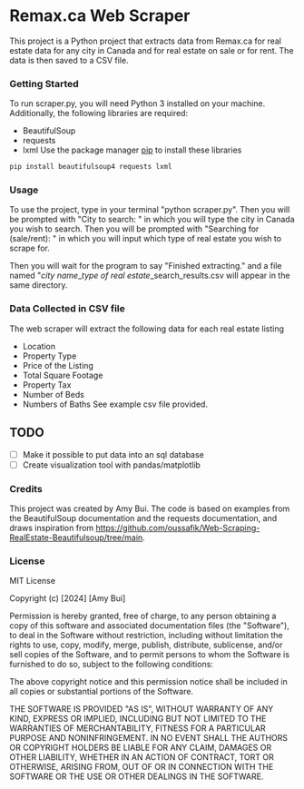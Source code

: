 # Remax.ca Web Scraper

This project is a Python project that extracts data from Remax.ca for real estate data
for any city in Canada and for real estate on sale or for rent. The data is then saved 
to a CSV file.

### Getting Started
To run scraper.py, you will need Python 3 installed on your machine. Additionally, 
the following libraries are required: 
- BeautifulSoup
- requests
- lxml
Use the package manager [pip](https://pip.pypa.io/en/stable/) to install these libraries

```bash
pip install beautifulsoup4 requests lxml
```

### Usage
To use the project, type in your terminal "python scraper.py". Then you will be prompted with 
"City to search: " in which you will type the city in Canada you wish to search. Then you will 
be prompted with "Searching for (sale/rent): " in which you will input which type of real 
estate you wish to scrape for. 

Then you will wait for the program to say "Finished extracting." and a file named 
"*city name*_*type of real estate*_search_results.csv will appear in the same directory.

### Data Collected in CSV file
The web scraper will extract the following data for each real estate listing
- Location
- Property Type
- Price of the Listing
- Total Square Footage
- Property Tax
- Number of Beds
- Numbers of Baths
See example csv file provided. 

## TODO
- [ ] Make it possible to put data into an sql database
- [ ] Create visualization tool with pandas/matplotlib

### Credits
This project was created by Amy Bui. The code is based on examples from the BeautifulSoup 
documentation and the requests documentation, and draws inspiration from 
https://github.com/oussafik/Web-Scraping-RealEstate-Beautifulsoup/tree/main. 

### License
MIT License

Copyright (c) [2024] [Amy Bui]

Permission is hereby granted, free of charge, to any person obtaining a copy
of this software and associated documentation files (the "Software"), to deal
in the Software without restriction, including without limitation the rights
to use, copy, modify, merge, publish, distribute, sublicense, and/or sell
copies of the Software, and to permit persons to whom the Software is
furnished to do so, subject to the following conditions:

The above copyright notice and this permission notice shall be included in all
copies or substantial portions of the Software.

THE SOFTWARE IS PROVIDED "AS IS", WITHOUT WARRANTY OF ANY KIND, EXPRESS OR
IMPLIED, INCLUDING BUT NOT LIMITED TO THE WARRANTIES OF MERCHANTABILITY,
FITNESS FOR A PARTICULAR PURPOSE AND NONINFRINGEMENT. IN NO EVENT SHALL THE
AUTHORS OR COPYRIGHT HOLDERS BE LIABLE FOR ANY CLAIM, DAMAGES OR OTHER
LIABILITY, WHETHER IN AN ACTION OF CONTRACT, TORT OR OTHERWISE, ARISING FROM,
OUT OF OR IN CONNECTION WITH THE SOFTWARE OR THE USE OR OTHER DEALINGS IN THE
SOFTWARE.